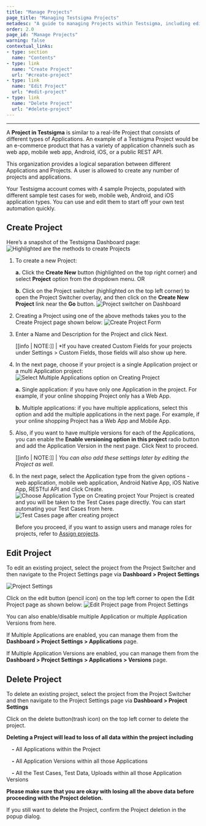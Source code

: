 ```yaml
---
title: "Manage Projects"
page_title: "Managing Testsigma Projects"
metadesc: "A guide to managing Projects within Testsigma, including editing, deleting projects, and enabling/disabling multiple Application/Versions"
order: 2.0
page_id: "Manage Projects"
warning: false
contextual_links:
- type: section
  name: "Contents"
- type: link
  name: "Create Project"
  url: "#create-project"
- type: link
  name: "Edit Project"
  url: "#edit-project"
- type: link
  name: "Delete Project"
  url: "#delete-project"
---
```

---
A **Project in Testsigma** is similar to a real-life Project that consists of different types of Applications. An example of a Testsigma Project would be an e-commerce product that has a variety of application channels such as web app, mobile web app, Android, iOS, or a public REST API.

This organization provides a logical separation between different Applications and Projects. A user is allowed to create any number of projects and applications. 

Your Testsigma account comes with 4 sample Projects, populated with different sample test cases for web, mobile web, Android, and iOS application types. You can use and edit them to start off your own test automation quickly. 

## **Create Project**

Here’s a snapshot of the Testsigma Dashboard page:
![Highlighted are the methods to create Projects](https://docs.testsigma.com/images/projects/dashboard-project-selection-area.png)

1. To create a new Project:

    **a.** Click the **Create New** button (highlighted on the top right corner) and select **Project** option from the dropdown menu. OR

    **b.** Click on the Project switcher (highlighted on the top left corner) to open the Project Switcher overlay, and then click on the **Create New Project** link near the **Go** button.
    ![Project switcher on Dashboard](https://docs.testsigma.com/images/projects/dashboard-project-selection-overlay.png)

2. Creating a Project using one of the above methods takes you to the Create Project page shown below:
![Create Project Form](https://docs.testsigma.com/images/projects/create-project-page1.png)
3. Enter a Name and Description for the Project and click    Next.

    [[info | NOTE:]]
    | *If you have created Custom Fields for your projects under Settings > Custom Fields, those fields will also show up here.
4. In the next page, choose if your project is a single Application project or a multi Application project:
    ![Select Multiple Applications option on Creating Project](https://docs.testsigma.com/images/projects/create-project-page2-multiapp-multiversion.png)
    
    **a.** Single application: if you have only one Application in the project. For example, if your online shopping Project only has a Web App.
    
    **b.** Multiple applications: if you have multiple applications, select this option and add the multiple applications in the next page. For example, if your online shopping Project has a Web App and Mobile App.
5. Also, if you want to have multiple versions for each of the Applications, you can enable the **Enable versioning option in this project** radio button and add the Application Version in the next page. Click Next to proceed.

    [[info | NOTE:]]
    | *You can also add these settings later by editing the Project as well.*
6. In the next page, select the Application type from the given options - web application, mobile web application, Android Native App, iOS Native App, RESTful API and click Create.
    ![Choose Application Type on Creating project](https://docs.testsigma.com/images/projects/create-project-page3-select-apptype.png)
    Your Project is created and you will be taken to the Test Cases page directly. You can start automating your Test Cases from here.
    ![Test Cases page after creating project](https://docs.testsigma.com/images/projects/create-project-redirect-test-cases.png)

    Before you proceed, if you want to assign users and manage roles for projects, refer to  [Assign projects](https://testsigma.com/docs/collaboration/assign-projects/).

## **Edit Project**

To edit an existing project, select the project from the Project Switcher and then navigate to the Project Settings page via **Dashboard > Project Settings**

![Project Settings](https://docs.testsigma.com/images/projects/project-settings.png)

Click on the edit button (pencil icon) on the top left corner to open the Edit Project page as shown below:
![Edit Project page from Project Settings](https://docs.testsigma.com/images/projects/edit-project.png)

You can also enable/disable multiple Application or multiple Application Versions from here.

If Multiple Applications are enabled, you can manage them from the **Dashboard > Project Settings > Applications** page.

If Multiple Application Versions are enabled, you can manage them from the **Dashboard > Project Settings > Applications > Versions** page.

## **Delete Project**

To delete an existing project, select the project from the Project Switcher and then navigate to the Project Settings page via **Dashboard > Project Settings**

Click on the delete button(trash icon) on the top left corner to delete the project.

**Deleting a Project will lead to loss of all data within the project including**

  &emsp;**-** All Applications within the Project

  &emsp;**-** All Application Versions within all those Applications

  &emsp;**-** All the Test Cases, Test Data, Uploads within all those Application Versions

**Please make sure that you are okay with losing all the above data before proceeding with the Project deletion.**

If you still want to delete the Project, confirm the Project deletion in the popup dialog.






